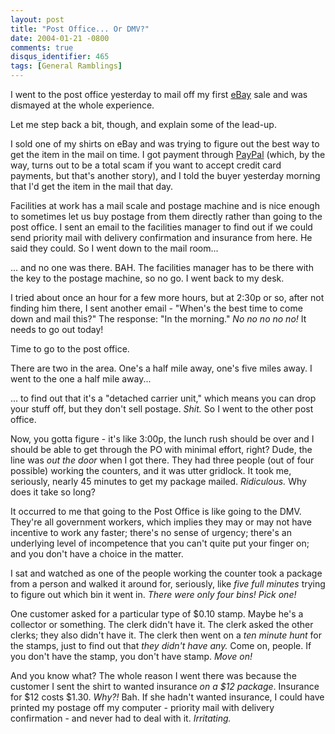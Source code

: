 ```yaml
---
layout: post
title: "Post Office... Or DMV?"
date: 2004-01-21 -0800
comments: true
disqus_identifier: 465
tags: [General Ramblings]
---
```

I went to the post office yesterday to mail off my first
[eBay](http://www.ebay.com) sale and was dismayed at the whole
experience.

 Let me step back a bit, though, and explain some of the lead-up.

 I sold one of my shirts on eBay and was trying to figure out the best
way to get the item in the mail on time. I got payment through
[PayPal](http://www.paypal.com) (which, by the way, turns out to be a
total scam if you want to accept credit card payments, but that's
another story), and I told the buyer yesterday morning that I'd get the
item in the mail that day.

 Facilities at work has a mail scale and postage machine and is nice
enough to sometimes let us buy postage from them directly rather than
going to the post office. I sent an email to the facilities manager to
find out if we could send priority mail with delivery confirmation and
insurance from here. He said they could. So I went down to the mail
room...

 ... and no one was there. BAH. The facilities manager has to be there
with the key to the postage machine, so no go. I went back to my desk.

 I tried about once an hour for a few more hours, but at 2:30p or so,
after not finding him there, I sent another email - "When's the best
time to come down and mail this?" The response: "In the morning." *No no
no no no!* It needs to go out today!

 Time to go to the post office.

 There are two in the area. One's a half mile away, one's five miles
away. I went to the one a half mile away...

 ... to find out that it's a "detached carrier unit," which means you
can drop your stuff off, but they don't sell postage. *Shit.* So I went
to the other post office.

 Now, you gotta figure - it's like 3:00p, the lunch rush should be over
and I should be able to get through the PO with minimal effort, right?
Dude, the line was *out the door* when I got there. They had three
people (out of four possible) working the counters, and it was utter
gridlock. It took me, seriously, nearly 45 minutes to get my package
mailed. *Ridiculous.* Why does it take so long?

 It occurred to me that going to the Post Office is like going to the
DMV. They're all government workers, which implies they may or may not
have incentive to work any faster; there's no sense of urgency; there's
an underlying level of incompetence that you can't quite put your finger
on; and you don't have a choice in the matter.

 I sat and watched as one of the people working the counter took a
package from a person and walked it around for, seriously, like *five
full minutes* trying to figure out which bin it went in. *There were
only four bins! Pick one!*

 One customer asked for a particular type of $0.10 stamp. Maybe he's a
collector or something. The clerk didn't have it. The clerk asked the
other clerks; they also didn't have it. The clerk then went on a *ten
minute hunt* for the stamps, just to find out that *they didn't have
any.* Come on, people. If you don't have the stamp, you don't have
stamp. *Move on!*

 And you know what? The whole reason I went there was because the
customer I sent the shirt to wanted insurance *on a $12 package*.
Insurance for $12 costs $1.30. *Why?!* Bah. If she hadn't wanted
insurance, I could have printed my postage off my computer - priority
mail with delivery confirmation - and never had to deal with it.
*Irritating.*
